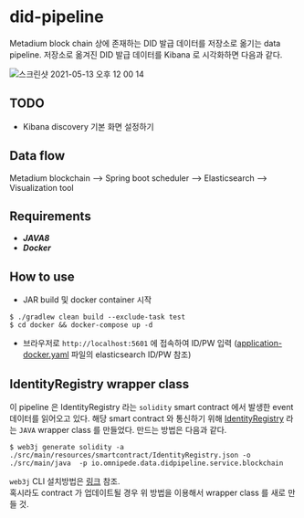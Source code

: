 # did-pipeline

Metadium block chain 상에 존재하는 DID 발급 데이터를 저장소로 옮기는 data pipeline.
저장소로 옮겨진 DID 발급 데이터를 Kibana 로 시각화하면 다음과 같다.

![스크린샷 2021-05-13 오후 12 00 14](https://user-images.githubusercontent.com/41066039/118071490-da37c180-b3e2-11eb-9705-ba47e4eebd64.png)

## TODO
* Kibana discovery 기본 화면 설정하기

## Data flow
Metadium blockchain --> Spring boot scheduler --> Elasticsearch --> Visualization tool

## Requirements
* ***JAVA8***
* ***Docker***

## How to use

* JAR build 및 docker container 시작
```
$ ./gradlew clean build --exclude-task test
$ cd docker && docker-compose up -d
```

* 브라우저로 ```http://localhost:5601``` 에 접속하여 ID/PW 입력 ([application-docker.yaml](src/main/resources/application-docker.yaml) 파일의 elasticsearch ID/PW 참조)

## IdentityRegistry wrapper class

이 pipeline 은 IdentityRegistry 라는 ```solidity``` smart contract 에서 발생한 event 데이터를 읽어오고 있다. 해당 smart contract 와 통신하기 위해
[IdentityRegistry](./src/main/java/io/omnipede/data/didpipeline/service/blockchain/IdentityRegistry.java) 라는 ```JAVA``` wrapper class 를 만들었다. 만드는 방법은 다음과 같다.

```
$ web3j generate solidity -a ./src/main/resources/smartcontract/IdentityRegistry.json -o ./src/main/java  -p io.omnipede.data.didpipeline.service.blockchain
```

```web3j``` CLI 설치방법은 [링크](http://docs.web3j.io/latest/command_line_tools/) 참조.   
혹시라도 contract 가 업데이트될 경우 위 방법을 이용해서 wrapper class 를 새로 만들 것.
